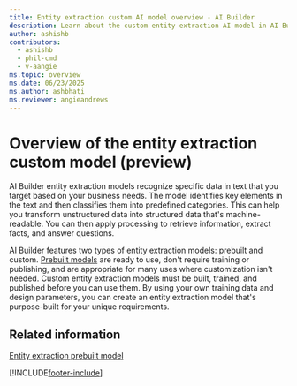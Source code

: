```yaml
---
title: Entity extraction custom AI model overview - AI Builder
description: Learn about the custom entity extraction AI model in AI Builder.
author: ashishb
contributors:
  - ashishb
  - phil-cmd
  - v-aangie
ms.topic: overview
ms.date: 06/23/2025
ms.author: ashbhati
ms.reviewer: angieandrews
---
```


# Overview of the entity extraction custom model (preview)

AI Builder entity extraction models recognize specific data in text that you target based on your business needs. The model identifies key elements in the text and then classifies them into predefined categories. This can help you transform unstructured data into structured data that's machine-readable. You can then apply processing to retrieve information, extract facts, and answer questions.

AI Builder features two types of entity extraction models: prebuilt and custom. [Prebuilt models](prebuilt-overview.md) are ready to use, don't require training or publishing, and are appropriate for many uses where customization isn't needed. Custom entity extraction models must be built, trained, and published before you can use them. By using your own training data and design parameters, you can create an entity extraction model that's purpose-built for your unique requirements.

## Related information

[Entity extraction prebuilt model](prebuilt-entity-extraction.md)


[!INCLUDE[footer-include](includes/footer-banner.md)]